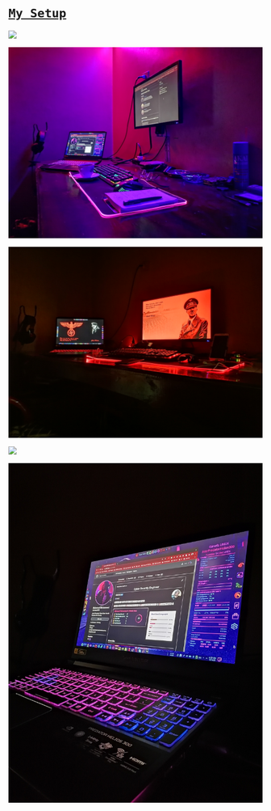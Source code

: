 # [`My Setup`](https://drive.google.com/drive/folders/1BDddIhEIRHMUQr3ovoWlQE7h5JFj8W26?usp=sharing)

![](/gif/setup.gif)

![](/MySetup/Images/0.jpg)

![](/MySetup/Images/5.jpg)

![](/MySetup/Images/6.jpg)

![](/MySetup/Images/8.jpg)
